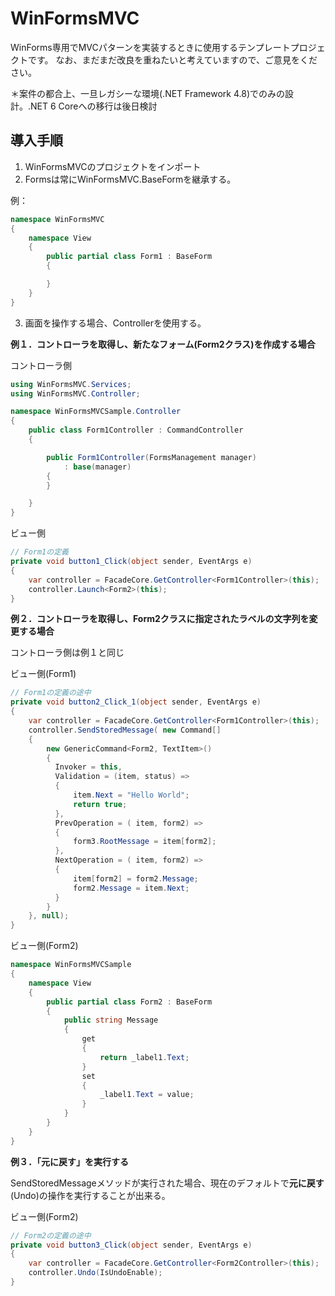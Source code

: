 # WinFormsMVC

WinForms専用でMVCパターンを実装するときに使用するテンプレートプロジェクトです。
なお、まだまだ改良を重ねたいと考えていますので、ご意見をください。

＊案件の都合上、一旦レガシーな環境(.NET Framework 4.8)でのみの設計。.NET 6 Coreへの移行は後日検討

## 導入手順

1. WinFormsMVCのプロジェクトをインポート
2. Formsは常にWinFormsMVC.BaseFormを継承する。

例：

```C#:Form1.cs
namespace WinFormsMVC
{
    namespace View
    {
        public partial class Form1 : BaseForm
        {

        }
    }
}
```

3. 画面を操作する場合、Controllerを使用する。

**例１．コントローラを取得し、新たなフォーム(Form2クラス)を作成する場合**

コントローラ側
```C#
using WinFormsMVC.Services;
using WinFormsMVC.Controller;

namespace WinFormsMVCSample.Controller
{
    public class Form1Controller : CommandController
    {

        public Form1Controller(FormsManagement manager)
            : base(manager)
        {
        }

    }
}

```

ビュー側

```C#
// Form1の定義
private void button1_Click(object sender, EventArgs e)
{
    var controller = FacadeCore.GetController<Form1Controller>(this);
    controller.Launch<Form2>(this);
}
```

**例２．コントローラを取得し、Form2クラスに指定されたラベルの文字列を変更する場合**

コントローラ側は例１と同じ

ビュー側(Form1)
```C#
// Form1の定義の途中
private void button2_Click_1(object sender, EventArgs e)
{
    var controller = FacadeCore.GetController<Form1Controller>(this);
    controller.SendStoredMessage( new Command[]
    {
        new GenericCommand<Form2, TextItem>()
        {
          Invoker = this,
          Validation = (item, status) =>
          {
              item.Next = "Hello World";
              return true;
          },
          PrevOperation = ( item, form2) =>
          {
              form3.RootMessage = item[form2];
          },
          NextOperation = ( item, form2) =>
          {
              item[form2] = form2.Message;
              form2.Message = item.Next;
          }
        }
    }, null);
}
```

ビュー側(Form2)

```C#
namespace WinFormsMVCSample
{
    namespace View
    {
        public partial class Form2 : BaseForm
        {
            public string Message 
            {
                get
                {
                    return _label1.Text;
                }
                set
                {
                    _label1.Text = value;                
                }
            }
        }
    }
}
```

**例３．「元に戻す」を実行する**

SendStoredMessageメソッドが実行された場合、現在のデフォルトで**元に戻す**(Undo)の操作を実行することが出来る。

ビュー側(Form2)

```C#
// Form2の定義の途中
private void button3_Click(object sender, EventArgs e)
{
    var controller = FacadeCore.GetController<Form2Controller>(this);
    controller.Undo(IsUndoEnable);
}
```

